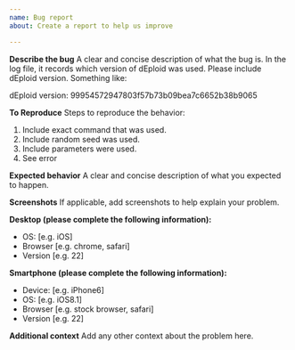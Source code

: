 ```yaml
---
name: Bug report
about: Create a report to help us improve

---
```


**Describe the bug**
A clear and concise description of what the bug is. In the log file, it records which version of dEploid was used. Please include dEploid version. Something like:

dEploid version: 99954572947803f57b73b09bea7c6652b38b9065

**To Reproduce**
Steps to reproduce the behavior:
1. Include exact command that was used.
2. Include random seed was used.
3. Include parameters were used.
4. See error

**Expected behavior**
A clear and concise description of what you expected to happen.

**Screenshots**
If applicable, add screenshots to help explain your problem.

**Desktop (please complete the following information):**
 - OS: [e.g. iOS]
 - Browser [e.g. chrome, safari]
 - Version [e.g. 22]

**Smartphone (please complete the following information):**
 - Device: [e.g. iPhone6]
 - OS: [e.g. iOS8.1]
 - Browser [e.g. stock browser, safari]
 - Version [e.g. 22]

**Additional context**
Add any other context about the problem here.
